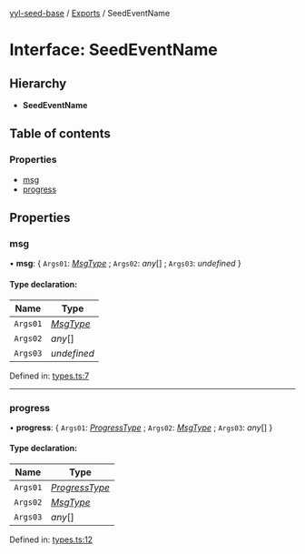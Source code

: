 [yyl-seed-base](../README.md) / [Exports](../modules.md) / SeedEventName

# Interface: SeedEventName

## Hierarchy

* **SeedEventName**

## Table of contents

### Properties

- [msg](seedeventname.md#msg)
- [progress](seedeventname.md#progress)

## Properties

### msg

• **msg**: { `Args01`: [*MsgType*](../modules.md#msgtype) ; `Args02`: *any*[] ; `Args03`: *undefined*  }

#### Type declaration:

Name | Type |
------ | ------ |
`Args01` | [*MsgType*](../modules.md#msgtype) |
`Args02` | *any*[] |
`Args03` | *undefined* |

Defined in: [types.ts:7](https://github.com/jackness1208/yyl-seed-base/blob/d55a263/src/types.ts#L7)

___

### progress

• **progress**: { `Args01`: [*ProgressType*](../modules.md#progresstype) ; `Args02`: [*MsgType*](../modules.md#msgtype) ; `Args03`: *any*[]  }

#### Type declaration:

Name | Type |
------ | ------ |
`Args01` | [*ProgressType*](../modules.md#progresstype) |
`Args02` | [*MsgType*](../modules.md#msgtype) |
`Args03` | *any*[] |

Defined in: [types.ts:12](https://github.com/jackness1208/yyl-seed-base/blob/d55a263/src/types.ts#L12)
